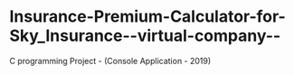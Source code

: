 # Insurance-Premium-Calculator-for-Sky_Insurance--virtual-company--
C programming Project - (Console Application - 2019)
